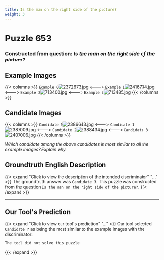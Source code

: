 ```yaml
---
title: Is the man on the right side of the picture?
weight: 3
---
```


# Puzzle 653
### Constructed from question: _Is the man on the right side of the picture?_


## Example Images
{{< columns >}}
`Example 0`![2372673.jpg](/gqa_images/2372673.jpg)
<--->
`Example 1`![2416734.jpg](/gqa_images/2416734.jpg)
<--->
`Example 2`![713400.jpg](/gqa_images/713400.jpg)
<--->
`Example 3`![713485.jpg](/gqa_images/713485.jpg)
{{< /columns >}}

## Candidate Images
{{< columns >}}
`Candidate 0`![2386643.jpg](/gqa_images/2386643.jpg)
<--->
`Candidate 1`![2387009.jpg](/gqa_images/2387009.jpg)
<--->
`Candidate 2`![2388434.jpg](/gqa_images/2388434.jpg)
<--->
`Candidate 3`![2407006.jpg](/gqa_images/2407006.jpg)
{{< /columns >}}

*Which candidate among the above candidates is most similar to all the example images? Explain why.*

## Groundtruth English Description

{{< expand "Click to view the description of the intended discriminator" "..." >}}
The groundtruth answer was `Candidate 3`. This puzzle was constructed from the question `Is the man on the right side of the picture?`.
{{< /expand >}}

---

## Our Tool's Prediction

{{< expand "Click to view our tool's prediction" "..." >}}
Our tool selected `Candidate ?` as being the most similar to the example images with the discriminator:
```plaintext
The tool did not solve this puzzle
```
{{< /expand >}}
